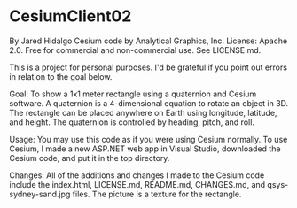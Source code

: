 ﻿CesiumClient02
================

By Jared Hidalgo
Cesium code by Analytical Graphics, Inc.
License: Apache 2.0. Free for commercial and non-commercial use. See LICENSE.md.

This is a project for personal purposes. I'd be grateful if you point out errors in relation to the goal below.

Goal: To show a 1x1 meter rectangle using a quaternion and Cesium software. A quaternion is a 4-dimensional equation to rotate an object in 3D. The rectangle can be placed anywhere on Earth using longitude, latitude, and height. The quaternion is controlled by heading, pitch, and roll.

Usage: You may use this code as if you were using Cesium normally. To use Cesium, I made a new ASP.NET web app in Visual Studio, downloaded the Cesium code, and put it in the top directory.

Changes: All of the additions and changes I made to the Cesium code include the index.html, LICENSE.md, README.md, CHANGES.md, and qsys-sydney-sand.jpg files. The picture is a texture for the rectangle.
